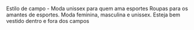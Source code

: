 Estilo de campo - Moda unissex para quem ama esportes
Roupas para os amantes de esportes. Moda feminina, masculina e unissex. Esteja bem vestido dentro e fora dos campos
